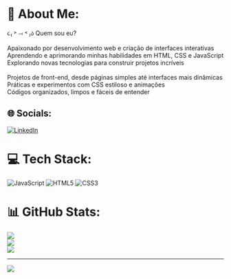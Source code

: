 # 💫 About Me:
૮₍ ˃ ⤙ ˂ ₎ა  Quem sou eu?<br><br>    Apaixonado por desenvolvimento web e criação de interfaces interativas<br>    Aprendendo e aprimorando minhas habilidades em HTML, CSS e JavaScript<br>    Explorando novas tecnologias para construir projetos incríveis<br><br>Projetos de front-end, desde páginas simples até interfaces mais dinâmicas<br>Práticas e experimentos com CSS estiloso e animações<br>Códigos organizados, limpos e fáceis de entender


## 🌐 Socials:
[![LinkedIn](https://img.shields.io/badge/LinkedIn-%230077B5.svg?logo=linkedin&logoColor=white)](https://linkedin.com/in/https://www.linkedin.com/in/yuri-anael-ramos-8bb326349/) 

# 💻 Tech Stack:
![JavaScript](https://img.shields.io/badge/javascript-%23323330.svg?style=for-the-badge&logo=javascript&logoColor=%23F7DF1E) ![HTML5](https://img.shields.io/badge/html5-%23E34F26.svg?style=for-the-badge&logo=html5&logoColor=white) ![CSS3](https://img.shields.io/badge/css3-%231572B6.svg?style=for-the-badge&logo=css3&logoColor=white)
# 📊 GitHub Stats:
![](https://github-readme-stats.vercel.app/api?username=gatinhoburro&theme=transparent&hide_border=false&include_all_commits=true&count_private=true)<br/>
![](https://github-readme-streak-stats.herokuapp.com/?user=gatinhoburro&theme=transparent&hide_border=false)<br/>
![](https://github-readme-stats.vercel.app/api/top-langs/?username=gatinhoburro&theme=transparent&hide_border=false&include_all_commits=true&count_private=true&layout=compact)

---
[![](https://visitcount.itsvg.in/api?id=gatinhoburro&icon=0&color=0)](https://visitcount.itsvg.in)
